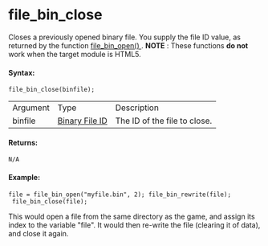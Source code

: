 # file_bin_close

Closes a previously opened binary file. You supply the file ID value, as
returned by the function [ file_bin_open() ](file_bin_open) .
**NOTE** : These functions **do not** work when the target module is
HTML5.

#### Syntax:

``` gml
file_bin_close(binfile);
```

|          |                                                                                                                  |                              |
|----------|------------------------------------------------------------------------------------------------------------------|------------------------------|
| Argument | Type                                                                                                             | Description                  |
| binfile  |  [Binary File ID](../../../../../GameMaker_Language/GML_Reference/File_Handling/Binary_Files/file_bin_open)  | The ID of the file to close. |

#### Returns:

``` gml
N/A
```

#### Example:

``` gml
file = file_bin_open("myfile.bin", 2); file_bin_rewrite(file);
 file_bin_close(file);
```

This would open a file from the same directory as the game, and assign
its index to the variable "file". It would then re-write the file
(clearing it of data), and close it again.
